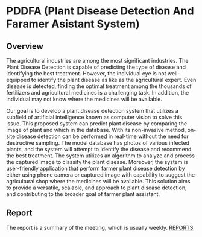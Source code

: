 # PDDFA (Plant Disease Detection And Faramer Asistant System)

## Overview

The agricultural industries are among the most significant industries. The Plant Disease Detection is capable of predicting the type of disease and identifying the best treatment. However, the individual eye is not well-equipped to identify the plant disease as like as the agricultural expert. Even disease is detected, finding the optimal treatment among the thousands of fertilizers and agricultural medicines is a challenging task. In addition, the individual may not know where the medicines will be available.

Our goal is to develop a plant disease detection system that utilizes a subfield of artificial intelligence known as computer vision to solve this issue. This proposed system can predict plant disease by comparing the image of plant and which in the database. With its non-invasive method, on-site disease detection can be performed in real-time without the need for destructive sampling. The model database has photos of various infected plants, and the system will attempt to identify the disease and recommend the best treatment. The system utilizes an algorithm to analyze and process the captured image to classify the plant disease. Moreover, the system is user-friendly application that perform farmer plant disease detection by either using phone camera or captured image with capability to suggest the agricultural shop where the medicines will be available. This solution aims to provide a versatile, scalable, and approach to plant disease detection, and contributing to the broader goal of farmer plant assistant.


## Report
The report is a summary of the meeting, which is usually weekly. [REPORTS](https://github.com/PDDFA/Docs-Reports/tree/main/REPORTS)